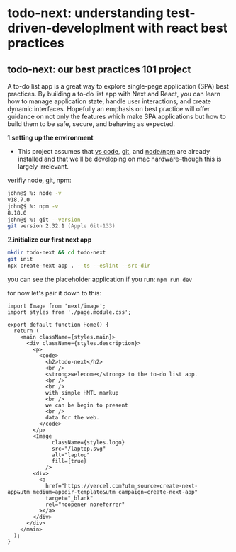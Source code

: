 # todo-next: understanding test-driven-developlment with react best practices

## todo-next: our best practices 101 project

A to-do list app is a great way to explore single-page application (SPA) best practices. By building a to-do list app with Next and React, you can learn how to manage application state, handle user interactions, and create dynamic interfaces. Hopefully an emphasis on best practice will offer guidance on not only the features which make SPA applications but how to build them to be safe, secure, and behaving as expected.

1.**setting up the environment**

- This project assumes that [vs code](<[vs](https://code.visualstudio.com)>), [git](https://git-scm.com), and [node/npm](https://docs.npmjs.com/downloading-and-installing-node-js-and-npm) are already installed and that we'll be developing on mac hardware–though this is largely irrelevant.

verifiy node, git, npm:

```zsh
john@$ %: node -v
v18.7.0
john@$ %: npm -v
8.18.0
john@$ %: git --version
git version 2.32.1 (Apple Git-133)
```

2.**initialize our first next app**

```zsh
mkdir todo-next && cd todo-next
git init
npx create-next-app . --ts --eslint --src-dir
```

you can see the placeholder application if you run: `npm run dev`

for now let's pair it down to this:

```tsx
import Image from 'next/image';
import styles from './page.module.css';

export default function Home() {
  return (
    <main className={styles.main}>
      <div className={styles.description}>
        <p>
          <code>
            <h2>todo-next</h2>
            <br />
            <strong>welecome</strong> to the to-do list app.
            <br />
            <br />
            with simple HMTL markup
            <br />
            we can be begin to present
            <br />
            data for the web.
          </code>
        </p>
        <Image
              className={styles.logo}
              src="/laptop.svg"
              alt="laptop"
              fill={true}
            />
        <div>
          <a
            href="https://vercel.com?utm_source=create-next-app&utm_medium=appdir-template&utm_campaign=create-next-app"
            target="_blank"
            rel="noopener noreferrer"
          ></a>
        </div>
      </div>
    </main>
  );
}
```
